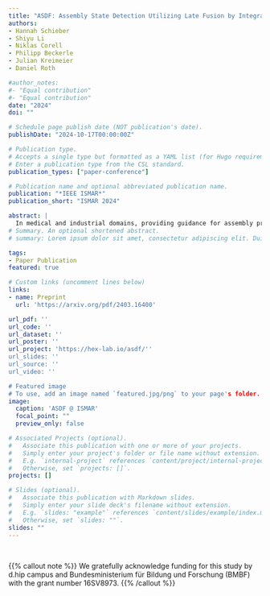 ```yaml
---
title: "ASDF: Assembly State Detection Utilizing Late Fusion by Integrating 6D Pose Estimation"
authors:
- Hannah Schieber
- Shiyu Li
- Niklas Corell
- Philipp Beckerle
- Julian Kreimeier
- Daniel Roth

#author_notes:
#- "Equal contribution"
#- "Equal contribution"
date: "2024"
doi: ""

# Schedule page publish date (NOT publication's date).
publishDate: "2024-10-17T00:00:00Z"

# Publication type.
# Accepts a single type but formatted as a YAML list (for Hugo requirements).
# Enter a publication type from the CSL standard.
publication_types: ["paper-conference"]

# Publication name and optional abbreviated publication name.
publication: "*IEEE ISMAR*"
publication_short: "ISMAR 2024"

abstract: | 
  In medical and industrial domains, providing guidance for assembly processes is critical to ensure efficiency and safety. Errors in assembly can lead to significant consequences such as extended surgery times, and prolonged manufacturing or maintenance times in industry. Assembly scenarios can benefit from in-situ Augmented Reality (AR) visualization to provide guidance, reduce assembly times and minimize errors. To enable in-situ visualization 6D pose estimation can be leveraged. Existing 6D pose estimation techniques primarily focus on individual objects and static captures. However, assembly scenarios have various dynamics including occlusion during assembly and dynamics in the assembly objects appearance. Existing work, combining object detection/6D pose estimation and assembly state detection focuses either on pure deep learning-based approaches, or limit the assembly state detection to building blocks. To address the challenges of 6D pose estimation in combination with assembly state detection, our approach ASDF builds upon the strengths of YOLOv8, a real-time capable object detection framework. We extend this framework, refine the object pose and fuse pose knowledge with network-detected pose information. Utilizing our late fusion in our Pose2State module results in refined 6D pose estimation and assembly state detection. By combining both pose and state information, our Pose2State module predicts the final assembly state with precision. Our evaluation on our ASDF dataset shows that our Pose2State module leads to an improved assembly state detection and that the improvement of the assembly state further leads to a more robust 6D pose estimation. Moreover, on the GBOT dataset, we outperform the pure deep learning-based network, and even outperform the hybrid and pure tracking-based approaches.
# Summary. An optional shortened abstract.
# summary: Lorem ipsum dolor sit amet, consectetur adipiscing elit. Duis posuere tellus ac convallis placerat. Proin tincidunt magna sed ex sollicitudin condimentum.

tags:
- Paper Publication
featured: true

# Custom links (uncomment lines below)
links:
- name: Preprint
  url: 'https://arxiv.org/pdf/2403.16400'

url_pdf: ''
url_code: ''
url_dataset: ''
url_poster: ''
url_project: 'https://hex-lab.io/asdf/''
url_slides: ''
url_source: ''
url_video: ''

# Featured image
# To use, add an image named `featured.jpg/png` to your page's folder. 
image:
  caption: 'ASDF @ ISMAR'
  focal_point: ""
  preview_only: false

# Associated Projects (optional).
#   Associate this publication with one or more of your projects.
#   Simply enter your project's folder or file name without extension.
#   E.g. `internal-project` references `content/project/internal-project/index.md`.
#   Otherwise, set `projects: []`.
projects: []

# Slides (optional).
#   Associate this publication with Markdown slides.
#   Simply enter your slide deck's filename without extension.
#   E.g. `slides: "example"` references `content/slides/example/index.md`.
#   Otherwise, set `slides: ""`.
slides: ""
---
```


<br>

{{% callout note %}}
We gratefully acknowledge funding for this study by d.hip campus and Bundesministerium für Bildung und Forschung (BMBF) with the grant number 16SV8973.
{{% /callout %}}


